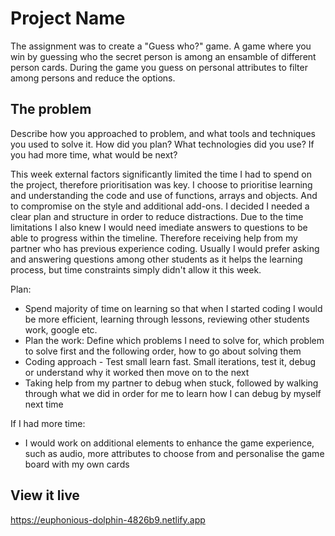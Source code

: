 # Project Name

The assignment was to create a "Guess who?" game. A game where you win by guessing who the secret person is among an ensamble of different person cards. During the game you guess on personal attributes to filter among persons and reduce the options.

## The problem

Describe how you approached to problem, and what tools and techniques you used to solve it. How did you plan? What technologies did you use? If you had more time, what would be next?

This week external factors significantly limited the time I had to spend on the project, therefore prioritisation was key. 
I choose to prioritise learning and understanding the code and use of functions, arrays and objects. And to compromise on the style and additional add-ons. I decided I needed a clear plan and structure in order to reduce distractions. Due to the time limitations I also knew I would need imediate answers to questions to be able to progress within the timeline. Therefore receiving help from my partner who has previous experience coding. Usually I would prefer asking and answering questions among other students as it helps the learning process, but time constraints simply didn't allow it this week.

Plan:
- Spend majority of time on learning so that when I started coding I would be more efficient, learning through lessons, reviewing other students work, google etc.
- Plan the work: Define which problems I need to solve for, which problem to solve first and the following order, how to go about solving them 
- Coding approach - Test small learn fast. Small iterations, test it, debug or understand why it worked then move on to the next 
- Taking help from my partner to debug when stuck, followed by walking through what we did in order for me to learn how I can debug by myself next time

If I had more time:
- I would work on additional elements to enhance the game experience, such as audio, more attributes to choose from and personalise the game board with my own cards

## View it live

https://euphonious-dolphin-4826b9.netlify.app
